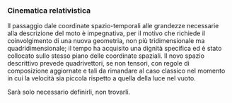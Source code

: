### Cinematica relativistica

Il passaggio dale coordinate spazio-temporali alle grandezze necessarie alla descrizione del moto
è impegnativa, per il motivo
che richiede il coinvolgimento
di una nuova geometria, non più
tridimensionale ma quadridimensionale; il tempo ha acquisito una dignità specifica ed è stato collocato
sullo stesso piano delle coordinate spaziali. Il novo spazio descrittivo prevede quadrivettori, se non
tensori, con regole di composizione aggiornate e tali da rimandare al caso classico nel momento in cui la
velocità sia piccola rispetto a quella della luce nel vuoto.

Sarà solo necessario definirli, non trovarli. 